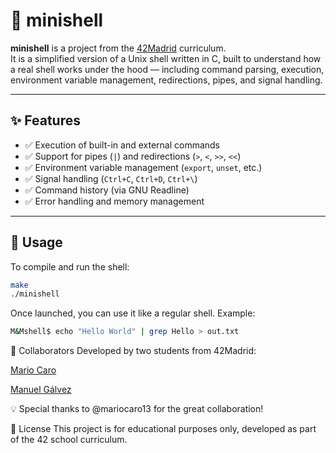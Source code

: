
# 🐚 minishell

**minishell** is a project from the [42Madrid](https://42madrid.com/) curriculum.  
It is a simplified version of a Unix shell written in C, built to understand how a real shell works under the hood — including command parsing, execution, environment variable management, redirections, pipes, and signal handling.

---

## ✨ Features

- ✅ Execution of built-in and external commands  
- ✅ Support for pipes (`|`) and redirections (`>`, `<`, `>>`, `<<`)  
- ✅ Environment variable management (`export`, `unset`, etc.)  
- ✅ Signal handling (`Ctrl+C`, `Ctrl+D`, `Ctrl+\`)  
- ✅ Command history (via GNU Readline)  
- ✅ Error handling and memory management

---

## 🚀 Usage

To compile and run the shell:

```bash
make
./minishell
```

Once launched, you can use it like a regular shell.
Example:
```bash
M&Mshell$ echo "Hello World" | grep Hello > out.txt
```

👥 Collaborators
Developed by two students from 42Madrid:

[Mario Caro](https://github.com/mariocaro13)

[Manuel Gálvez](https://github.com/manuelgalvez192)

💡 Special thanks to @mariocaro13 for the great collaboration!

📄 License
This project is for educational purposes only, developed as part of the 42 school curriculum.
